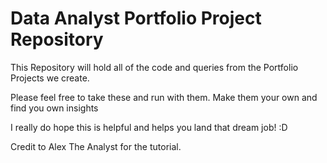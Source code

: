 # Data Analyst Portfolio Project Repository
This Repository will hold all of the code and queries from the Portfolio Projects we create.

Please feel free to take these and run with them. Make them your own and find you own insights

I really do hope this is helpful and helps you land that dream job! :D

Credit to Alex The Analyst for the tutorial.
